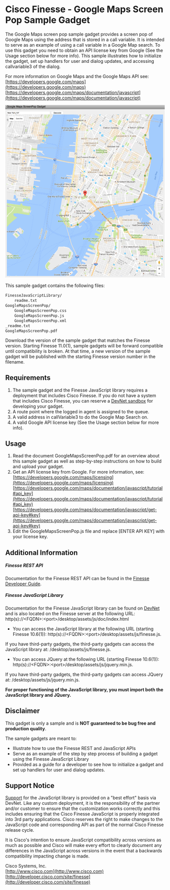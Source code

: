# Cisco Finesse - Google Maps Screen Pop Sample Gadget
The Google Maps screen pop sample gadget provides a screen pop of Google Maps using the address that is stored in a call variable. It is intended to serve as an example of using a call variable in a Google Map search. To use this gadget you need to obtain an API license key from Google (See the Usage section below for more info). This sample illustrates how to initialize the gadget, set up handlers for user and dialog updates, and accessing callvariable3 of the dialog.

For more information on Google Maps and the Google Maps API see:
   [https://developers.google.com/maps](https://developers.google.com/maps)
   [https://developers.google.com/maps/documentation/javascript](https://developers.google.com/maps/documentation/javascript)

![Sample Gadget Screenshot](Screenshot.png)

This sample gadget contains the following files:

	FinesseJavaScriptLibrary/
		readme.txt
	GoogleMapsScreenPop/
		GoogleMapsScreenPop.css
		GoogleMapsScreenPop.js
		GoogleMapsScreenPop.xml
	_readme.txt
	GoogleMapsScreenPop.pdf

Download the version of the sample gadget that matches the Finesse version. Starting Finesse 11.0(1), sample gadgets will be forward compatible until compatibility is broken. At that time, a new version of the sample gadget will be published with the starting Finesse version number in the filename.

## Requirements
1. The sample gadget and the Finesse JavaScript library requires a deployment that includes Cisco Finesse. If you do not have a system that includes Cisco Finesse, you can reserve a [DevNet sandbox](https://developer.cisco.com/docs/finesse/#!sandbox) for developing your gadget.
1. A route point where the logged in agent is assigned to the queue.
1. A valid address in callVariable3 to do the Google Map Search on.
1. A valid Google API license key (See the Usage section below for more info).

## Usage
1. Read the document GoogleMapsScreenPop.pdf for an overview about this sample gadget as well as step-by-step instructions on how to build and upload your gadget.
2. Get an API license key from Google. For more information, see: 
 [https://developers.google.com/maps/licensing](https://developers.google.com/maps/licensing)
 [https://developers.google.com/maps/documentation/javascript/tutorial#api_key](https://developers.google.com/maps/documentation/javascript/tutorial#api_key)
 [https://developers.google.com/maps/documentation/javascript/get-api-key#key](https://developers.google.com/maps/documentation/javascript/get-api-key#key)
3. Edit the GoogleMapsScreenPop.js file and replace [ENTER API KEY] with your license key.

## Additional Information
##### Finesse REST API
Documentation for the Finesse REST API can be found in the [Finesse Developer Guide](https://developer.cisco.com/docs/finesse/#!rest-api-dev-guide).

##### Finesse JavaScript Library
Documentation for the Finesse JavaScript library can be found on [DevNet](https://developer.cisco.com/docs/finesse/#!javascript-library) and is also located on the Finesse server at the following URL: http(s)://&lt;FQDN&gt;:&lt;port&gt;/desktop/assets/js/doc/index.html

- You can access the JavaScript library at the following URL (starting Finesse 10.6(1)): http(s)://&lt;FQDN&gt;:&lt;port&gt;/desktop/assets/js/finesse.js.

 If you have third-party gadgets, the third-party gadgets can access the JavaScript library at: /desktop/assets/js/finesse.js.

- You can access JQuery at the following URL (starting Finesse 10.6(1)): http(s)://&lt;FQDN&gt;:&lt;port&gt;/desktop/assets/js/jquery.min.js.

 If you have third-party gadgets, the third-party gadgets can access JQuery at: /desktop/assets/js/jquery.min.js.

**For proper functioning of the JavaScript library, you must import both the JavaScript library and JQuery.**

## Disclaimer
This gadget is only a sample and is **NOT guaranteed to be bug free and production quality**.

The sample gadgets are meant to:
- Illustrate how to use the Finesse REST and JavaScript APIs
- Serve as an example of the step by step process of building a gadget using the Finesse JavaScript Library
- Provided as a guide for a developer to see how to initialize a gadget and set up handlers for user and dialog updates.

## Support Notice
[Support](https://developer.cisco.com/site/support) for the JavaScript library is provided on a "best effort" basis via DevNet. Like any custom deployment, it is the responsibility of the partner and/or customer to ensure that the customization works correctly and this includes ensuring that the Cisco Finesse JavaScript is properly integrated into 3rd party applications. Cisco reserves the right to make changes to the JavaScript code and corresponding API as part of the normal Cisco Finesse release cycle.

It is Cisco's intention to ensure JavaScript compatibility across versions as much as possible and Cisco will make every effort to clearly document any differences in the JavaScript across versions in the event that a backwards compatibility impacting change is made.

Cisco Systems, Inc.<br>
[http://www.cisco.com](http://www.cisco.com)<br>
[http://developer.cisco.com/site/finesse](http://developer.cisco.com/site/finesse)